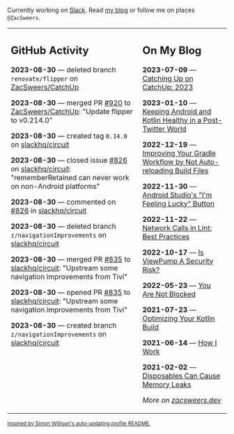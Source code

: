 Currently working on [Slack](https://slack.com/). Read [my blog](https://zacsweers.dev/) or follow me on places `@ZacSweers`.

<table><tr><td valign="top" width="60%">

## GitHub Activity
<!-- githubActivity starts -->
**2023-08-30** — deleted branch `renovate/flipper` on [ZacSweers/CatchUp](https://github.com/ZacSweers/CatchUp)

**2023-08-30** — merged PR [#920](https://github.com/ZacSweers/CatchUp/pull/920) to [ZacSweers/CatchUp](https://github.com/ZacSweers/CatchUp): "Update flipper to v0.214.0"

**2023-08-30** — created tag `0.14.0` on [slackhq/circuit](https://github.com/slackhq/circuit)

**2023-08-30** — closed issue [#826](https://github.com/slackhq/circuit/issues/826) on [slackhq/circuit](https://github.com/slackhq/circuit): "rememberRetained can never work on non-Android platforms"

**2023-08-30** — commented on [#826](https://github.com/slackhq/circuit/issues/826#issuecomment-1699818341) in [slackhq/circuit](https://github.com/slackhq/circuit)

**2023-08-30** — deleted branch `z/navigationImprovements` on [slackhq/circuit](https://github.com/slackhq/circuit)

**2023-08-30** — merged PR [#835](https://github.com/slackhq/circuit/pull/835) to [slackhq/circuit](https://github.com/slackhq/circuit): "Upstream some navigation improvements from Tivi"

**2023-08-30** — opened PR [#835](https://github.com/slackhq/circuit/pull/835) to [slackhq/circuit](https://github.com/slackhq/circuit): "Upstream some navigation improvements from Tivi"

**2023-08-30** — created branch `z/navigationImprovements` on [slackhq/circuit](https://github.com/slackhq/circuit)
<!-- githubActivity ends -->
</td><td valign="top" width="40%">

## On My Blog
<!-- blog starts -->
**2023-07-09** — [Catching Up on CatchUp: 2023](https://www.zacsweers.dev/catching-up-on-catchup-2023/)

**2023-01-10** — [Keeping Android and Kotlin Healthy in a Post-Twitter World](https://www.zacsweers.dev/keeping-android-healthy/)

**2022-12-19** — [Improving Your Gradle Workflow by Not Auto-reloading Build Files](https://www.zacsweers.dev/improving-your-workflow-by-not-auto-reloading-build-files/)

**2022-11-30** — [Android Studio's "I'm Feeling Lucky" Button](https://www.zacsweers.dev/android-studios-im-feeling-lucky-button/)

**2022-11-22** — [Network Calls in Lint: Best Practices](https://www.zacsweers.dev/network-calls-in-lint-best-practices/)

**2022-10-17** — [Is ViewPump A Security Risk?](https://www.zacsweers.dev/is-viewpump-a-security-risk/)

**2022-05-23** — [You Are Not Blocked](https://www.zacsweers.dev/you-are-not-blocked/)

**2021-07-23** — [Optimizing Your Kotlin Build](https://www.zacsweers.dev/optimizing-your-kotlin-build/)

**2021-06-14** — [How I Work](https://www.zacsweers.dev/how-i-work/)

**2021-02-02** — [Disposables Can Cause Memory Leaks](https://www.zacsweers.dev/disposables-can-cause-memory-leaks/)
<!-- blog ends -->
_More on [zacsweers.dev](https://zacsweers.dev/)_
</td></tr></table>

<sub><a href="https://simonwillison.net/2020/Jul/10/self-updating-profile-readme/">Inspired by Simon Willison's auto-updating profile README.</a></sub>